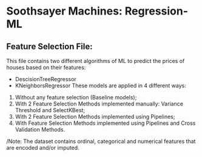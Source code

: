 # Soothsayer Machines: Regression-ML

## Feature Selection File:
This file contains two different algorithms of ML to predict the prices of houses based on their features:
* DescisionTreeRegressor
* KNeighborsRegressor
These models are applied in 4 different ways:
1) Without any feature selection (Baseline models);
2) With 2 Feature Selection Methods implemented manually: Variance Threshold and SelectKBest;
3) With 2 Feature Selection Methods implemented using Pipelines;
3) With Feature Selection Methods implemented using Pipelines and Cross Validation Methods.

/Note: The dataset contains ordinal, categorical and numerical features that are encoded and/or imputed.
